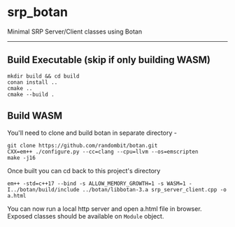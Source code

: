 # srp_botan
Minimal SRP Server/Client classes using Botan

----

## Build Executable (skip if only building WASM)
```
mkdir build && cd build
conan install ..
cmake ..
cmake --build .
```

## Build WASM
You'll need to clone and build botan in separate directory -
```
git clone https://github.com/randombit/botan.git
CXX=em++ ./configure.py --cc=clang --cpu=llvm --os=emscripten
make -j16
```

Once built you can cd back to this project's directory
```
em++ -std=c++17 --bind -s ALLOW_MEMORY_GROWTH=1 -s WASM=1 -I../botan/build/include ../botan/libbotan-3.a srp_server_client.cpp -o a.html
```

You can now run a local http server and open a.html file in browser. Exposed classes should be available on `Module` object.
